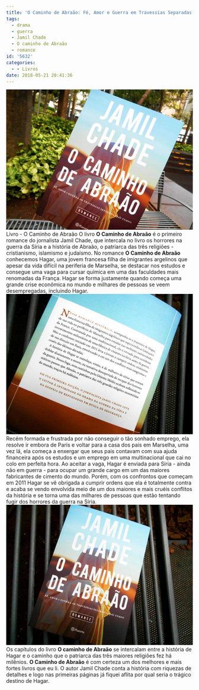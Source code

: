 ```yaml
---
title: 'O Caminho de Abraão: Fé, Amor e Guerra em Travessias Separadas Pelo Tempo'
tags:
  - drama
  - guerra
  - Jamil Chade
  - O caminho de Abraão
  - romance
id: '5632'
categories:
  - - Livros
date: 2018-05-21 20:41:36
---
```


![Livro - O Caminho de Abraão](/images/2018/05/capa-livro-o-caminho-de-abraao.jpg) Livro - O Caminho de Abraão O livro **O Caminho de Abraão** é o primeiro romance do jornalista Jamil Chade, que intercala no livro os horrores na guerra da Síria e a história de Abraão, o patriarca das três religiões - cristianismo, islamismo e judaísmo. No romance **O Caminho de Abraão** conhecemos Hagar, uma jovem francesa filha de imigrantes argelinos que apesar da vida difícil na periferia de Marselha, se destacar nos estudos e consegue uma vaga para cursar química em uma das faculdades mais renomadas da França.  Hagar se forma justamente quando começa uma grande crise econômica no mundo e milhares de pessoas se veem desempregadas, incluindo Hagar. ![contra capa do livro O caminho de Abraão](/images/2018/05/contra-capa-livro-o-caminho-de-abraao.jpg) Recém formada e frustrada por não conseguir o tão sonhado emprego, ela resolve ir embora de Paris e voltar para a casa dos pais em Marselha, uma vez lá, ela começa a enxergar que seus pais contavam com sua ajuda financeira após os estudos e um emprego em uma multinacional que cai no colo em perfeita hora. Ao aceitar a vaga, Hagar é enviada para Síria - ainda não em guerra - para ocupar um grande cargo em um das maiores fabricantes de cimento do mundo. Porém, com os confrontos que começam em 2011 Hagar se vê obrigada a cumprir ordens que ela é totalmente contra e acaba se vendo envolvida meio de um dos maiores e mais cruéis conflitos da história e se torna uma das milhares de pessoas que estão tentando fugir dos horrores da guerra na Síria. ![Resenha - o caminho de abraão](/images/2018/05/resenha-o-caminho-de-abrao.jpg) Os capítulos do livro **O caminho de Abraão** se intercalam entre a história de Hagar e o caminho que o patriarca das três maiores religiões fez há milênios. **O Caminho de Abraão** é com certeza um dos melhores e mais fortes livros que eu li. O autor Jamil Chade conta a história com riquezas de detalhes e logo nas primeiras páginas já fiquei aflita por qual seria o trágico destino de Hagar.
